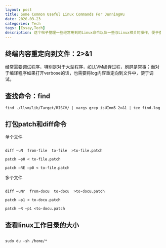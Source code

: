 ```yaml
---
layout: post
title: Some Common Useful Linux Commands For JunningWu
date: 2020-03-23
categories: Tech
tags: [Essay,Tech]
description: 这个帖子整理一些经常用到的Linux命令以及一些与Linux相关的操作，便于查询。
---
```


## 终端内容重定向到文件：2>&1

经常需要调试程序，特别是对于大型程序，如LLVM编译过程，刷屏是常事；而对于编译程序如果打开verbose的话，也需要将log内容重定向到文件中，便于调试。

## 查找命令：find

```
find ./llvm/lib/Target/RISCV/ | xargs grep isUImm5 2>&1 | tee find.log
```

## 打包patch和diff命令

单个文件
```

diff –uN  from-file  to-file  >to-file.patch

patch –p0 < to-file.patch

patch –RE –p0 < to-file.patch
```

多个文件
```

diff –uNr  from-docu  to-docu  >to-docu.patch

patch –p1 < to-docu.patch

patch –R –p1 <to-docu.patch
```

## 查看linux工作目录的大小

```

sudo du -sh /home/*

```